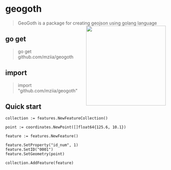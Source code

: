 # geogoth

> GeoGoth is a package for creating geojson using golang language  <img src="https://user-images.githubusercontent.com/24193681/41141817-15040158-6afc-11e8-88ea-841498df3a30.png" width="250" align="right"> 


## go get
> go get github.com/mziia/geogoth

## import
> import "github.com/mziia/geogoth"


## Quick start

```
collection := features.NewFeatureCollection() 

point := coordinates.NewPoint([]float64{125.6, 10.1}) 

feature := features.NewFeature()  
                    
feature.SetProperty("id_num", 1)
feature.SetID("0001")
feature.SetGeometry(point)
	
collection.AddFeature(feature)
```
